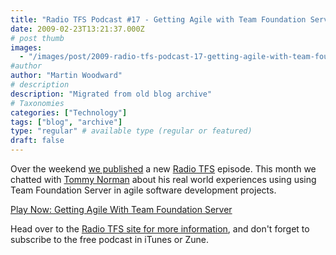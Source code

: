 ```yaml
---
title: "Radio TFS Podcast #17 - Getting Agile with Team Foundation Server"
date: 2009-02-23T13:21:37.000Z
# post thumb
images:
  - "/images/post/2009-radio-tfs-podcast-17-getting-agile-with-team-foundation-server.jpg"
#author
author: "Martin Woodward"
# description
description: "Migrated from old blog archive"
# Taxonomies
categories: ["Technology"]
tags: ["blog", "archive"]
type: "regular" # available type (regular or featured)
draft: false
---
```


Over the weekend [we published](http://www.radiotfs.com/2009/02/22/GettingAgileWithTeamFoundationServer.aspx) a new [Radio TFS](http://www.radiotfs.com) episode.  This month we chatted with [Tommy Norman](http://tommynorman.blogspot.com/) about his real world experiences using using Team Foundation Server in agile software development projects.     

[Play Now: Getting Agile With Team Foundation Server](http://www.radiotfs.com/ct.ashx?id=50aa5f4f-b1f0-42b5-b20a-568110735d7e&url=http%3a%2f%2ffeedproxy.google.com%2f%257Er%2fradiotfs%2f%257E5%2fmTEtuUKkdxU%2fradiotfs_017.mp3)   

Head over to the [Radio TFS site for more information](http://www.radiotfs.com/), and don't forget to subscribe to the free podcast in iTunes or Zune.